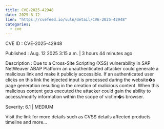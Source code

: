 ```yaml
--- 
title: CVE-2025-42948
date: 2025-8-12
lien: "https://cvefeed.io/vuln/detail/CVE-2025-42948"
categories:
  - cve
---
```


CVE ID : CVE-2025-42948

Published :  Aug. 12
2025
3:15 a.m. | 3 hours
44 minutes ago

Description : Due to a Cross-Site Scripting (XSS) vulnerability in SAP NetWeaver ABAP Platform
an unauthenticated attacker could generate a malicious link and make it publicly accessible. If an authenticated user clicks on this link
the injected input is processed during the website�s page generation
resulting in the creation of malicious content. When this malicious content gets executed
the attacker could gain the ability to access/modify information within the scope of victim�s browser.

Severity: 6.1 | MEDIUM

Visit the link for more details
such as CVSS details
affected products
timeline
and more...
